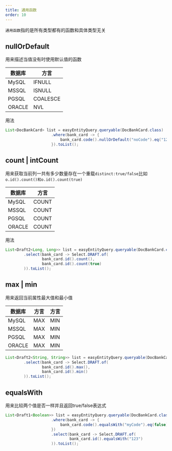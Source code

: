 ```yaml
---
title: 通用函数
order: 10
---
```


`通用函数`指的是所有类型都有的函数和具体类型无关

## nullOrDefault
用来描述当值没有时使用默认值的函数

数据库  | 方言  
---  | --- 
MySQL  | IFNULL
MSSQL  | ISNULL
PGSQL  | COALESCE
ORACLE  | NVL


用法


```java
List<DocBankCard> list = easyEntityQuery.queryable(DocBankCard.class)
                    .where(bank_card -> {
                        bank_card.code().nullOrDefault("noCode").eq("123");
                    }).toList();
```

## count | intCount
用来获取当前列一共有多少数量存在一个重载`distinct:true/false`比如`o.id().count()和o.id().count(true)`

数据库  | 方言  
---  | --- 
MySQL  | COUNT
MSSQL  | COUNT
PGSQL  | COUNT
ORACLE  | COUNT


用法


```java
List<Draft2<Long, Long>> list = easyEntityQuery.queryable(DocBankCard.class)
        .select(bank_card -> Select.DRAFT.of(
                bank_card.id().count(),
                bank_card.id().count(true)
        )).toList();
```


## max | min
用来返回当前属性最大值和最小值

数据库  | 方言  | 方言  
---  | ---  | --- 
MySQL  | MAX | MIN
MSSQL  | MAX | MIN
PGSQL  | MAX | MIN
ORACLE  | MAX | MIN

```java
List<Draft2<String, String>> list = easyEntityQuery.queryable(DocBankCard.class)
        .select(bank_card -> Select.DRAFT.of(
                bank_card.id().max(),
                bank_card.id().min()
        )).toList();
```



## equalsWith
用来比较两个值是否一样并且返回true/false表达式



```java
List<Draft1<Boolean>> list = easyEntityQuery.queryable(DocBankCard.class)
                    .where(bank_card -> {
                        bank_card.code().equalsWith("myCode").eq(false);
                    })
                    .select(bank_card -> Select.DRAFT.of(
                            bank_card.id().equalsWith("123")
                    )).toList();

```
